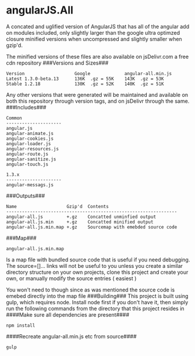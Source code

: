 angularJS.All
=============
A concated and uglified version of AngularJS that has all of the angular add on modules included, only slightly larger than the google ultra optimzed closure minified versions when uncompressed and slightly smaller when gzip'd. 

The minified versions of these files are also available on jsDelivr.com a free cdn repository 
###Versions and Sizes###
```
Version                   Google             angular-all.min.js 
Latest 1.3.0-beta.13      136K  .gz = 55K    143K  .gz = 53K            
Stable 1.2.18             130K  .gz = 52K    140K  .gz = 51K
```
Any other versions that were generated will be maintained and available on both this repository through version tags, and on jsDelivr through the same. 
###Includes###
``` 
Common
---------------------
angular.js
angular-animate.js
angular-cookies.js
angular-loader.js
angular-resources.js
angular-route.js
angular-sanitize.js
angular-touch.js

1.3.x
---------------------
angular-messags.js

```
###Outputs###
```
Name                   Gzip'd  Contents
-----------------------------------------------------------------
angular-all.js         +.gz    Concatted unminfied output 
angular-all.js.min     +.gz    Concatted minified output   
angular-all.js.min.map +.gz    Sourcemap with emebded source code 
```
###Map###
```
angular-all.js.min.map
```
Is a map file with bundled source code that is useful if you need debugging. The source=[]... links will not be useful to you unless you create a similar directory structure on your own projects, clone this project and create your own, or manually modify the source entries ( easiest )

You won't need to though since as was mentioned the source code is emebed directly into the map file
###Building###
This project is built using gulp, which requires node.  Install node first if you don't have it, then simply run the following commands from the directory that this project resides in 
####Make sure all dependencies are present####
```
npm install
```
####Recreate angular-all.min.js etc from source####
```
gulp
```

